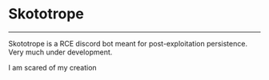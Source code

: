 # Skototrope

---

Skototrope is a RCE discord bot meant for post-exploitation persistence.  Very much under development.

I am scared of my creation
